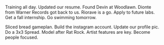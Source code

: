 Training all day. Updated our resume. Found Devin at Woodlawn. Dionte from Warner Records got back to us. Riorave is a go. Apply to future labs. Get a fall internship. Go swimming tomorrow. 

Sliced bread gameplan. Build the instagram account. Update our profile pic. Do a 3x3 Spread. Model after Rat Rock. Artist features are key. Become people focused.